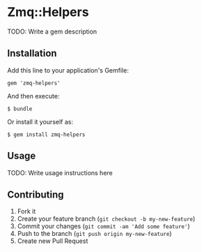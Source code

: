 # Zmq::Helpers

TODO: Write a gem description

## Installation

Add this line to your application's Gemfile:

    gem 'zmq-helpers'

And then execute:

    $ bundle

Or install it yourself as:

    $ gem install zmq-helpers

## Usage

TODO: Write usage instructions here

## Contributing

1. Fork it
2. Create your feature branch (`git checkout -b my-new-feature`)
3. Commit your changes (`git commit -am 'Add some feature'`)
4. Push to the branch (`git push origin my-new-feature`)
5. Create new Pull Request
